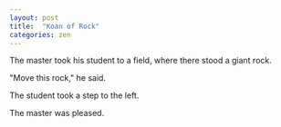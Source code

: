 ```yaml
---
layout: post
title:  "Koan of Rock"
categories: zen
---
```

The master took his student to a field, where there stood a giant rock.

"Move this rock," he said.

The student took a step to the left.

The master was pleased.


